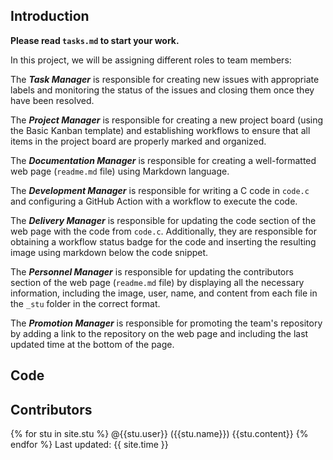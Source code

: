 ## Introduction

**Please read `tasks.md` to start your work.**

In this project, we will be assigning different roles to team members:

The **_Task Manager_** is responsible for creating new issues with appropriate labels and monitoring the status of the issues and closing them once they have been resolved.

The **_Project Manager_** is responsible for creating a new project board (using the Basic Kanban template) and establishing workflows to ensure that all items in the project board are properly marked and organized.

The **_Documentation Manager_** is responsible for creating a well-formatted web page (`readme.md` file) using Markdown language.

The **_Development Manager_** is responsible for writing a C code in `code.c` and configuring a GitHub Action with a workflow to execute the code. 

The **_Delivery Manager_** is responsible for updating the code section of the web page with the code from `code.c`. Additionally, they are responsible for obtaining a workflow status badge for the code and inserting the resulting image using markdown below the code snippet.

The **_Personnel Manager_** is responsible for updating the contributors section of the web page (`readme.md` file) by displaying all the necessary information, including the image, user, name, and content from each file in the `_stu` folder in the correct format.

The **_Promotion Manager_** is responsible for promoting the team's repository by adding a link to the repository on the web page and including the last updated time at the bottom of the page.

## Code

## Contributors 

{% for stu in site.stu %}
 @{{stu.user}} ({{stu.name}})
{{stu.content}} {% endfor %}
Last updated: {{ site.time }}

